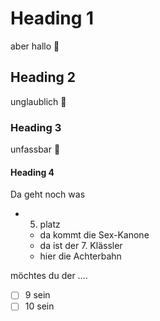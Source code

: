 # Heading 1 
aber hallo 🥇

## Heading 2
unglaublich 🥈

### Heading 3 
unfassbar 🥉

#### Heading 4
Da geht noch was 

- 5. platz 
  - da kommt die Sex-Kanone 
  - da ist der 7. Klässler 
  - hier die Achterbahn 

möchtes du der ....
- [ ] 9 sein 
- [ ] 10 sein 
